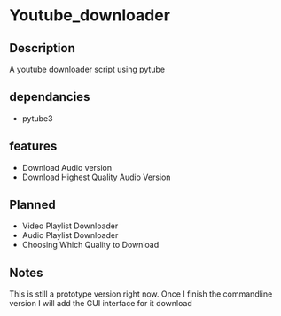 # Youtube_downloader
## Description
A youtube downloader script using pytube
## dependancies
- pytube3

## features
- Download Audio version
- Download Highest Quality Audio Version

## Planned
- Video Playlist Downloader
- Audio Playlist Downloader
- Choosing Which Quality to Download


##  Notes
This is still a prototype version right now. Once I finish the commandline version I will add the GUI interface for it download
